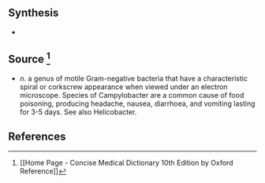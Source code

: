 ## Synthesis
- 
## Source [^1]
- $n$. a genus of motile Gram-negative bacteria that have a characteristic spiral or corkscrew appearance when viewed under an electron microscope. Species of Campylobacter are a common cause of food poisoning, producing headache, nausea, diarrhoea, and vomiting lasting for 3-5 days. See also Helicobacter.
## References

[^1]: [[Home Page - Concise Medical Dictionary 10th Edition by Oxford Reference]]